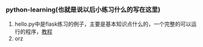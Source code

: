 ### python-learning(也就是说以后小练习什么的写在这里)
1. hello.py中是flask练习的例子，主要是基本知识点什么的，一个完整的可以运行的程序，[教程](http://wiki.jikexueyuan.com/project/flask-guide/quick-start.html)
2. orz
